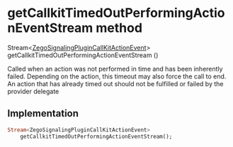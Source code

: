 


# getCallkitTimedOutPerformingActionEventStream method








Stream&lt;[ZegoSignalingPluginCallKitActionEvent](../../zego_uikit_prebuilt_live_audio_room/ZegoSignalingPluginCallKitActionEvent-class.md)> getCallkitTimedOutPerformingActionEventStream
()





<p>Called when an action was not performed in time and has been inherently failed. Depending on the action, this timeout may also force the call to end. An action that has already timed out should not be fulfilled or failed by the provider delegate</p>



## Implementation

```dart
Stream<ZegoSignalingPluginCallKitActionEvent>
    getCallkitTimedOutPerformingActionEventStream();
```







